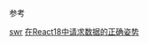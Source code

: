 

参考

[swr](https://juejin.cn/post/7115595794425577502)
[在React18中请求数据的正确姿势](https://juejin.cn/post/7115595794425577502)